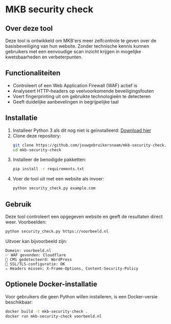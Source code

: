 # MKB security check

## Over deze tool
Deze tool is ontwikkeld om MKB'ers meer zelfcontrole te geven over de basisbeveiliging van hun website. Zonder technische kennis kunnen gebruikers met een eenvoudige scan inzicht krijgen in mogelijke kwetsbaarheden en verbeterpunten.

## Functionaliteiten
- Controleert of een Web Application Firewall (WAF) actief is
- Analyseert HTTP-headers op veelvoorkomende beveiligingsfouten
- Voert fingerprinting uit om gebruikte technologieën te detecteren
- Geeft duidelijke aanbevelingen in begrijpelijke taal

## Installatie
1. Installeer Python 3 als dit nog niet is geïnstalleerd: [Download hier](https://www.python.org/downloads/)
2. Clone deze repository:
   ```bash
   git clone https://github.com/jouwgebruikersnaam/mkb-security-check.git
   cd mkb-security-check
   ```
3. Installeer de benodigde pakketten:
   ```bash
   pip install -r requirements.txt
   ```
4. Voer de tool uit met een website als invoer:
   ```bash
   python security_check.py example.com
   ```

## Gebruik
Deze tool controleert een opgegeven website en geeft de resultaten direct weer. Voorbeelden:
```bash
python security_check.py https://voorbeeld.nl
```
Uitvoer kan bijvoorbeeld zijn:
```
Domein: voorbeeld.nl
✅ WAF gevonden: Cloudflare
🔎 CMS gedetecteerd: WordPress
🔐 SSL/TLS-configuratie: OK
⚠️ Headers missen: X-Frame-Options, Content-Security-Policy
```

## Optionele Docker-installatie
Voor gebruikers die geen Python willen installeren, is een Docker-versie beschikbaar:
```bash
docker build -t mkb-security-check .
docker run mkb-security-check voorbeeld.nl
```

